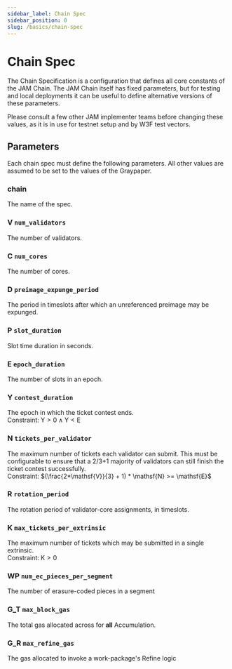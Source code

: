 ```yaml
---
sidebar_label: Chain Spec
sidebar_position: 0
slug: /basics/chain-spec
---
```


# Chain Spec

The Chain Specification is a configuration that defines all core constants of the JAM Chain. The JAM Chain itself has fixed parameters, but for testing and local deployments it can be useful to define alternative versions of these parameters.  

Please consult a few other JAM implementer teams before changing these values, as it is in use for
testnet setup and by W3F test vectors.

## Parameters

Each chain spec must define the following parameters. All other values are assumed to be set to the values of the Graypaper.

### chain

The name of the spec.

### V `num_validators`

The number of validators.

### C `num_cores`

The number of cores.

### D `preimage_expunge_period`

The period in timeslots after which an unreferenced preimage may be expunged.

### P `slot_duration`

Slot time duration in seconds.

### E `epoch_duration`

The number of slots in an epoch.

### Y `contest_duration`

The epoch in which the ticket contest ends.  
Constraint: $\mathsf{Y} > 0 \land \mathsf{Y} < \mathsf{E}$

### N `tickets_per_validator`

The maximum number of tickets each validator can submit. This must be configurable to ensure that a 2/3+1 majority of validators can still finish the ticket contest successfully.  
Constraint: $(\frac{2*\mathsf{V}}{3} + 1) * \mathsf{N} >= \mathsf{E}$

### R `rotation_period`

The rotation period of validator-core assignments, in timeslots.

### K `max_tickets_per_extrinsic`

The maximum number of tickets which may be submitted in a single extrinsic.  
Constraint: $\mathsf{K} > 0$

### WP `num_ec_pieces_per_segment`

The number of erasure-coded pieces in a segment

### G_T `max_block_gas`

The total gas allocated across for **all** Accumulation.

### G_R `max_refine_gas`

The gas allocated to invoke a work-package's Refine logic
